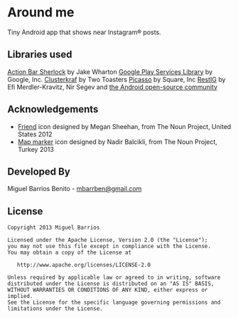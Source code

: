 Around me
===============

Tiny Android app that shows near Instagram® posts.

Libraries used
----------------------
[Action Bar Sherlock][1] by Jake Wharton
[Google Play Services Library][2] by Google, Inc.
[Clusterkraf][3] by Two Toasters
[Picasso][4] by Square, Inc
[RestIG][5] by Efi Merdler-Kravitz, Nir Segev and [the Android open-source community][6]

Acknowledgements
----------------------
* [Friend][7] icon designed by Megan Sheehan, from The Noun Project, United States  2012
* [Map marker][8] icon designed by Nadir Balcikli, from The Noun Project, Turkey  2013


Developed By
--------------------

Miguel Barrios Benito - <mbarrben@gmail.com>

License
-----------

    Copyright 2013 Miguel Barrios

    Licensed under the Apache License, Version 2.0 (the "License");
    you may not use this file except in compliance with the License.
    You may obtain a copy of the License at

       http://www.apache.org/licenses/LICENSE-2.0

    Unless required by applicable law or agreed to in writing, software
    distributed under the License is distributed on an "AS IS" BASIS,
    WITHOUT WARRANTIES OR CONDITIONS OF ANY KIND, either express or implied.
    See the License for the specific language governing permissions and
    limitations under the License.

[1]: https://github.com/JakeWharton/ActionBarSherlock
[2]: http://developer.android.com/google/play-services
[3]: https://github.com/twotoasters/clusterkraf
[4]: https://github.com/square/picasso
[5]: https://github.com/efi-mk/restig
[6]: http://stackoverflow.com/questions/tagged/android
[7]: http://thenounproject.com/noun/friend/#icon-No6808
[8]: http://thenounproject.com/noun/map-marker/#icon-No19977
